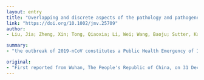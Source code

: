```yaml
---
layout: entry
title: "Overlapping and discrete aspects of the pathology and pathogenesis of the emerging human pathogenic coronaviruses SARS-CoV, MERS-CoV, and 2019-nCoV"
link: "https://doi.org/10.1002/jmv.25709"
author:
- Liu, Jia; Zheng, Xin; Tong, Qiaoxia; Li, Wei; Wang, Baoju; Sutter, Kathrin; Trilling, Mirko; Lu, Mengji; Dittmer, Ulf; Yang, Dongliang

summary:
- "the outbreak of 2019-nCoV constitutes a Public Health Emergency of International Concern on 30 January 2020. In this mini-review, we provide a brief introduction to the pathology and pathogenesis of SARS-CoV and MERS-coV. The new coronavirus poses a global threat to public health."

original:
- "First reported from Wuhan, The People's Republic of China, on 31 December 2019, the ongoing outbreak of a novel coronavirus (2019-nCoV) causes great global concerns. Based on the advice of the International Health Regulations Emergency Committee and the fact that to date 24 other countries also reported cases, the WHO Director-General declared that the outbreak of 2019-nCoV constitutes a Public Health Emergency of International Concern on 30 January 2020. Together with the other two highly pathogenic coronaviruses, the severe acute respiratory syndrome coronavirus (SARS-CoV) and Middle East respiratory syndrome coronavirus (MERS-CoV), 2019-nCov and other yet to be identified coronaviruses pose a global threat to public health. In this mini-review, we provide a brief introduction to the pathology and pathogenesis of SARS-CoV and MERS-CoV and extrapolate this knowledge to the newly identified 2019-nCoV."
---
```



